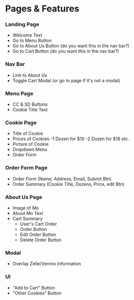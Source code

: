 # Pages & Features

### Landing Page

- Welcome Text
- Go to Menu Button
- Go to About Us Button (do you want this in the nav bar?)
- Go to Cart Button (do you want this in the nav bar?)

### Nav Bar

- Link to About Us
- Toggle Cart Modal (or go to page if it's not a modal)

### Menu Page

- CC & SD Buttons
- Cookie Title Text

### Cookie Page

- Title of Cookie
- Prices of Cookies
  -1 Dozen for $10
  -2 Dozen for $18 etc.
- Picture of Cookie
- Dropdown Menu
- Order Form

### Order Form Page

- Order Form (Name, Address, Email, Submit Btn)
- Order Summary (Cookie Title, Dozens, Price, edit Btn)

### About Us Page

- Image of Mo
- About Mo Text
- Cart Summary
  - User's Cart Order
  - Order Button
  - Edit Order Button
  - Delete Order Button

### Modal

- Overlay Zelle/Venmo Information

### UI

- "Add to Cart" Button
- "Other Cookies" Button
